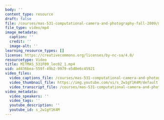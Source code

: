 ```yaml
---
body: ''
content_type: resource
draft: false
file: /courses/mas-531-computational-camera-and-photography-fall-2009/mitmas_531f09_lec02_1_360p_16_9.mp4
file_type: video/mp4
image_metadata:
  caption: ''
  credit: ''
  image-alt: ''
learning_resource_types: []
license: https://creativecommons.org/licenses/by-nc-sa/4.0/
resourcetype: Video
title: MITMAS_531F09_lec02_1.mp4
uid: ad436bea-559f-49b2-9979-e5d0e6c45921
video_files:
  video_captions_file: /courses/mas-531-computational-camera-and-photography-fall-2009/1vK0hWnGraRXppo3xPYPwSkR-fWyS6W0u_transcript.webvtt
  video_thumbnail_file: https://img.youtube.com/vi/s_2w1gY1K4M/default.jpg
  video_transcript_file: /courses/mas-531-computational-camera-and-photography-fall-2009/1vK0hWnGraRXppo3xPYPwSkR-fWyS6W0u_transcript.pdf
video_metadata:
  video_speakers: ''
  video_tags: ''
  youtube_description: ''
  youtube_id: s_2w1gY1K4M
---
```

